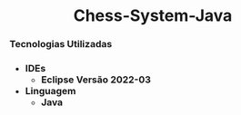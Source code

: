 <h1 align="center">Chess-System-Java </h1>

<h3> Tecnologias Utilizadas <h3>
  
  <ul>
    <li>IDEs
      <ul>
         <li>Eclipse Versão 2022-03</li>  
      </ul>
    </li>
    <li> Linguagem
      <ul>
        <li>Java</li>
      </ul>
    </li>
  <ul>
